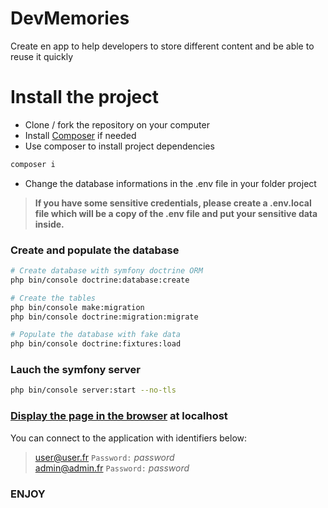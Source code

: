 # DevMemories
Create en app to help developers to store different content and be able to reuse it quickly

# Install the project
-   Clone / fork the repository on your computer
-   Install [Composer](https://getcomposer.org/download/) if needed
-   Use composer to install project dependencies
```sh
composer i
```
- Change the database informations in the .env file in your folder project
> __If you have some sensitive credentials, please create a .env.local file which will be a copy of the .env file and put your sensitive data inside.__

### Create and populate the database
```sh
# Create database with symfony doctrine ORM
php bin/console doctrine:database:create

# Create the tables
php bin/console make:migration
php bin/console doctrine:migration:migrate

# Populate the database with fake data
php bin/console doctrine:fixtures:load
```
### Lauch the symfony server
```sh
php bin/console server:start --no-tls
```

### [Display the page in the browser](http://localhost:8000/) at localhost

You can connect to the application with identifiers below:
> user@user.fr  `Password:` _password_  
> admin@admin.fr  `Password:` _password_

### ENJOY

